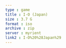 ```yaml
---
type : game
title : I-O (Japan)
size : 3.7 G
format : iso
archive : zip
server : myrient
link2 : I-O%20%28Japan%29
---
```

